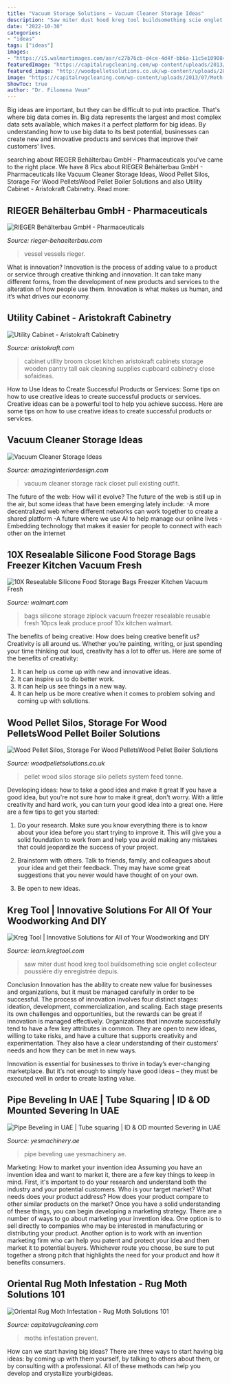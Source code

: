 ```yaml
---
title: "Vacuum Storage Solutions ~ Vacuum Cleaner Storage Ideas"
description: "Saw miter dust hood kreg tool buildsomething scie onglet collecteur poussière diy enregistrée depuis"
date: "2022-10-30"
categories:
- "ideas"
tags: ["ideas"]
images:
- "https://i5.walmartimages.com/asr/c27b76cb-d4ce-4d4f-bb6a-11c5e1090841.c3732368954731830a6b004fa2e4b602.jpeg"
featuredImage: "https://capitalrugcleaning.com/wp-content/uploads/2013/07/Moth-Damage-Rug-Repair.jpg"
featured_image: "http://woodpelletsolutions.co.uk/wp-content/uploads/2015/10/14-tonne-silo-rs-765x1024.jpg"
image: "https://capitalrugcleaning.com/wp-content/uploads/2013/07/Moth-Damage-Rug-Repair.jpg"
ShowToc: true
author: "Dr. Filomena Veum"
---
```



Big ideas are important, but they can be difficult to put into practice. That's where big data comes in. Big data represents the largest and most complex data sets available, which makes it a perfect platform for big ideas. By understanding how to use big data to its best potential, businesses can create new and innovative products and services that improve their customers' lives.

	

		
searching about RIEGER Behälterbau GmbH - Pharmaceuticals you've came to the right place. We have 8 Pics about RIEGER Behälterbau GmbH - Pharmaceuticals like Vacuum Cleaner Storage Ideas, Wood Pellet Silos, Storage For Wood PelletsWood Pellet Boiler Solutions and also Utility Cabinet - Aristokraft Cabinetry. Read more:
		
    
## RIEGER Behälterbau GmbH - Pharmaceuticals

<img loading=lazy src="https://www.rieger-behaelterbau.com/diashow-images/bild-130.jpg" onerror="this.onerror=null;this.src='https://tse4.mm.bing.net/th?id=OIP.Z1qopSdEUXWDTAi5CC610gHaJ4&amp;pid=15.1';" alt="RIEGER Behälterbau GmbH - Pharmaceuticals">

_Source: rieger-behaelterbau.com_

>vessel vessels rieger. 

	

What is innovation?
Innovation is the process of adding value to a product or service through creative thinking and innovation. It can take many different forms, from the development of new products and services to the alteration of how people use them. Innovation is what makes us human, and it’s what drives our economy.

    
## Utility Cabinet - Aristokraft Cabinetry

<img loading=lazy src="https://www.aristokraft.com/-/media/aristokraft/products/cabinet_interiors/utility_cabinet.jpg" onerror="this.onerror=null;this.src='https://tse1.mm.bing.net/th?id=OIP.S0EyicfzhF1RBYqimMUovQHaLH&amp;pid=15.1';" alt="Utility Cabinet - Aristokraft Cabinetry">

_Source: aristokraft.com_

>cabinet utility broom closet kitchen aristokraft cabinets storage wooden pantry tall oak cleaning supplies cupboard cabinetry close sofaideas. 

	

How to Use Ideas to Create Successful Products or Services: Some tips on how to use creative ideas to create successful products or services.
Creative ideas can be a powerful tool to help you achieve success. Here are some tips on how to use creative ideas to create successful products or services.

    
## Vacuum Cleaner Storage Ideas

<img loading=lazy src="http://www.amazinginteriordesign.com/wp-content/uploads/2017/08/Vacuum-Cleaner-Storage-Ideas-3.jpg" onerror="this.onerror=null;this.src='https://tse2.mm.bing.net/th?id=OIP.jceq7EELTtmYu_qA-W9pFgHaEI&amp;pid=15.1';" alt="Vacuum Cleaner Storage Ideas">

_Source: amazinginteriordesign.com_

>vacuum cleaner storage rack closet pull existing outfit. 

	

The future of the web: How will it evolve?
The future of the web is still up in the air, but some ideas that have been emerging lately include: 
-A more decentralized web where different networks can work together to create a shared platform 
-A future where we use AI to help manage our online lives 
-Embedding technology that makes it easier for people to connect with each other on the internet

    
## 10X Resealable Silicone Food Storage Bags Freezer Kitchen Vacuum Fresh

<img loading=lazy src="https://i5.walmartimages.com/asr/c27b76cb-d4ce-4d4f-bb6a-11c5e1090841.c3732368954731830a6b004fa2e4b602.jpeg" onerror="this.onerror=null;this.src='https://tse4.mm.bing.net/th?id=OIP.JkS2ZDM0Wi2LANilq1i9pgHaHa&amp;pid=15.1';" alt="10X Resealable Silicone Food Storage Bags Freezer Kitchen Vacuum Fresh">

_Source: walmart.com_

>bags silicone storage ziplock vacuum freezer resealable reusable fresh 10pcs leak produce proof 10x kitchen walmart. 

	

The benefits of being creative: How does being creative benefit us?
Creativity is all around us. Whether you’re painting, writing, or just spending your time thinking out loud, creativity has a lot to offer us. Here are some of the benefits of creativity: 
1. It can help us come up with new and innovative ideas.
2. It can inspire us to do better work.
3. It can help us see things in a new way.
4. It can help us be more creative when it comes to problem solving and coming up with solutions.

    
## Wood Pellet Silos, Storage For Wood PelletsWood Pellet Boiler Solutions

<img loading=lazy src="http://woodpelletsolutions.co.uk/wp-content/uploads/2015/10/14-tonne-silo-rs-765x1024.jpg" onerror="this.onerror=null;this.src='https://tse3.mm.bing.net/th?id=OIP.-g5IhtTI_YD2HZUXNiA_oQHaJ6&amp;pid=15.1';" alt="Wood Pellet Silos, Storage For Wood PelletsWood Pellet Boiler Solutions">

_Source: woodpelletsolutions.co.uk_

>pellet wood silos storage silo pellets system feed tonne. 

	

Developing ideas: how to take a good idea and make it great
If you have a good idea, but you're not sure how to make it great, don't worry. With a little creativity and hard work, you can turn your good idea into a great one.
Here are a few tips to get you started:

1. Do your research. Make sure you know everything there is to know about your idea before you start trying to improve it. This will give you a solid foundation to work from and help you avoid making any mistakes that could jeopardize the success of your project.

2. Brainstorm with others. Talk to friends, family, and colleagues about your idea and get their feedback. They may have some great suggestions that you never would have thought of on your own.

3. Be open to new ideas.

    
## Kreg Tool | Innovative Solutions For All Of Your Woodworking And DIY

<img loading=lazy src="https://learn.kregtool.com/content/uploads/2021/03/dustCollection-2-2.jpg" onerror="this.onerror=null;this.src='https://tse2.mm.bing.net/th?id=OIP.rJdaBzDg1EU8lXIMNKlnXwHaE8&amp;pid=15.1';" alt="Kreg Tool | Innovative Solutions for All of Your Woodworking and DIY">

_Source: learn.kregtool.com_

>saw miter dust hood kreg tool buildsomething scie onglet collecteur poussière diy enregistrée depuis. 

	

Conclusion
Innovation has the ability to create new value for businesses and organizations, but it must be managed carefully in order to be successful. The process of innovation involves four distinct stages: ideation, development, commercialization, and scaling. Each stage presents its own challenges and opportunities, but the rewards can be great if innovation is managed effectively.
Organizations that innovate successfully tend to have a few key attributes in common. They are open to new ideas, willing to take risks, and have a culture that supports creativity and experimentation. They also have a clear understanding of their customers’ needs and how they can be met in new ways.

 Innovation is essential for businesses to thrive in today’s ever-changing marketplace. But it’s not enough to simply have good ideas – they must be executed well in order to create lasting value.

    
## Pipe Beveling In UAE | Tube Squaring | ID &amp; OD Mounted Severing In UAE

<img loading=lazy src="http://www.yesmachinery.ae/images/pbm3.png" onerror="this.onerror=null;this.src='https://tse1.mm.bing.net/th?id=OIP.T8bBxlEh68Dm7-3_Pfa32QHaC8&amp;pid=15.1';" alt="Pipe Beveling in UAE | Tube squaring | ID &amp; OD mounted Severing in UAE">

_Source: yesmachinery.ae_

>pipe beveling uae yesmachinery ae. 

	

Marketing: How to market your invention idea
Assuming you have an invention idea and want to market it, there are a few key things to keep in mind. First, it's important to do your research and understand both the industry and your potential customers. Who is your target market? What needs does your product address? How does your product compare to other similar products on the market? Once you have a solid understanding of these things, you can begin developing a marketing strategy.
There are a number of ways to go about marketing your invention idea. One option is to sell directly to companies who may be interested in manufacturing or distributing your product. Another option is to work with an invention marketing firm who can help you patent and protect your idea and then market it to potential buyers. Whichever route you choose, be sure to put together a strong pitch that highlights the need for your product and how it benefits consumers.

    
## Oriental Rug Moth Infestation - Rug Moth Solutions 101

<img loading=lazy src="https://capitalrugcleaning.com/wp-content/uploads/2013/07/Moth-Damage-Rug-Repair.jpg" onerror="this.onerror=null;this.src='https://tse3.mm.bing.net/th?id=OIP.LZrMSndXZ6PxpnnqZ50foAAAAA&amp;pid=15.1';" alt="Oriental Rug Moth Infestation - Rug Moth Solutions 101">

_Source: capitalrugcleaning.com_

>moths infestation prevent. 

	

How can we start having big ideas?
There are three ways to start having big ideas: by coming up with them yourself, by talking to others about them, or by consulting with a professional. All of these methods can help you develop and crystallize yourbigideas.

